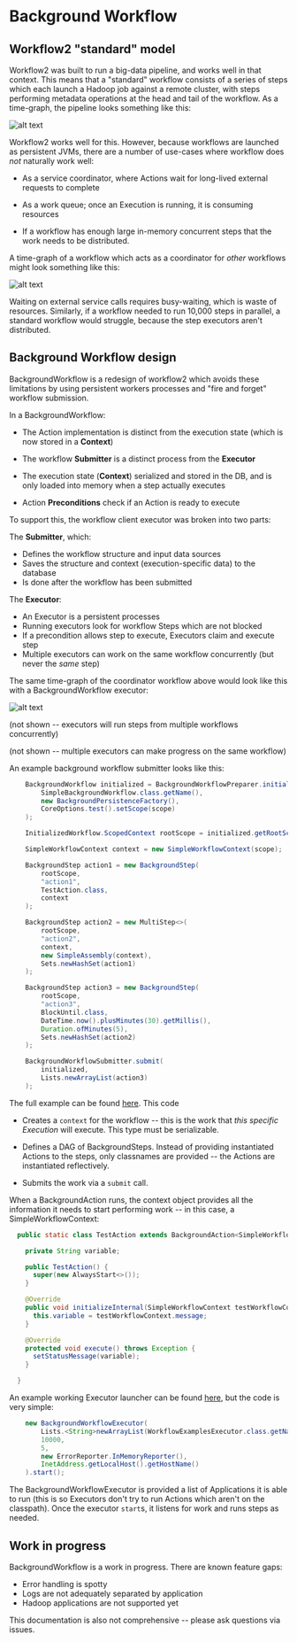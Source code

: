 # Background Workflow

## Workflow2 "standard" model

Workflow2 was built to run a big-data pipeline, and works well in that context.  This means that a "standard" workflow consists of a series of steps which each launch a Hadoop job against a remote cluster, with  steps performing metadata operations at the head and tail of the workflow.  As a time-graph, the pipeline looks something like this:  

![alt text](images/standard_workflow.png)

Workflow2 works well for this.  However, because workflows are launched as persistent JVMs, there are a number of use-cases where workflow does _not_ naturally work well: 

- As a service coordinator, where Actions wait for long-lived external requests to complete

- As a work queue; once an Execution is running, it is consuming resources

- If a workflow has enough large in-memory concurrent steps that the work needs to be distributed.

A time-graph of a workflow which acts as a coordinator for _other_ workflows might look something like this:

![alt text](images/coordinator_workflow.png)

Waiting on external service calls requires busy-waiting, which is waste of resources.  Similarly, if a workflow needed to run 10,000 steps in parallel, a standard workflow would struggle, because the step executors aren't distributed.

## Background Workflow design

BackgroundWorkflow is a redesign of workflow2 which avoids these limitations by using persistent workers processes and "fire and forget" workflow submission.

In a BackgroundWorkflow:

- The Action implementation is distinct from the execution state (which is now stored in a __Context__)

- The workflow __Submitter__ is a distinct process from the __Executor__

- The execution state (__Context__) serialized and stored in the DB, and is only loaded into memory when a step actually executes

- Action __Preconditions__ check if an Action is ready to execute

To support this, the workflow client executor was broken into two parts:

The __Submitter__, which:

- Defines the workflow structure and input data sources
- Saves the structure and context (execution-specific data) to the database
- Is done after the workflow has been submitted

The __Executor__:

- An Executor is a persistent processes
- Running executors look for workflow Steps which are not blocked
- If a precondition allows step to execute, Executors claim and execute step
- Multiple executors can work on the same workflow concurrently (but never the _same_ step)

The same time-graph of the coordinator workflow above would look like this with a BackgroundWorkflow executor:

![alt text](images/background_coordinator.png)

(not shown -- executors will run steps from multiple workflows concurrently)

(not shown -- multiple executors can make progress on the same workflow)

An example background workflow submitter looks like this:

```java
    BackgroundWorkflow initialized = BackgroundWorkflowPreparer.initialize(
        SimpleBackgroundWorkflow.class.getName(),
        new BackgroundPersistenceFactory(),
        CoreOptions.test().setScope(scope)
    );

    InitializedWorkflow.ScopedContext rootScope = initialized.getRootScope();

    SimpleWorkflowContext context = new SimpleWorkflowContext(scope);

    BackgroundStep action1 = new BackgroundStep(
        rootScope,
        "action1",
        TestAction.class,
        context
    );

    BackgroundStep action2 = new MultiStep<>(
        rootScope,
        "action2",
        context,
        new SimpleAssembly(context),
        Sets.newHashSet(action1)
    );

    BackgroundStep action3 = new BackgroundStep(
        rootScope,
        "action3",
        BlockUntil.class,
        DateTime.now().plusMinutes(30).getMillis(),
        Duration.ofMinutes(5),
        Sets.newHashSet(action2)
    );

    BackgroundWorkflowSubmitter.submit(
        initialized,
        Lists.newArrayList(action3)
    );

```

The full example can be found [here](workflow_examples/background/SimpleBackgroundWorkflow.java).  This code

- Creates a `context` for the workflow -- this is the work that _this specific Execution_ will execute.  This type must be serializable.

- Defines a DAG of BackgroundSteps.  Instead of providing instantiated Actions to the steps, only classnames are provided -- the Actions are instantiated reflectively.  

- Submits the work via a `submit` call.  

When a BackgroundAction runs, the context object provides all the information it needs to start performing work -- in this case, a SimpleWorkflowContext:

```java
  public static class TestAction extends BackgroundAction<SimpleWorkflowContext> {

    private String variable;

    public TestAction() {
      super(new AlwaysStart<>());
    }

    @Override
    public void initializeInternal(SimpleWorkflowContext testWorkflowContext) {
      this.variable = testWorkflowContext.message;
    }

    @Override
    protected void execute() throws Exception {
      setStatusMessage(variable);
    }

  }

```

An example working Executor launcher can be found [here](workflow_examples/src/main/java/com/liveramp/workflow2/workflow_examples/background/WorkflowExamplesExecutor.java), but the code is very simple:

```java
    new BackgroundWorkflowExecutor(
        Lists.<String>newArrayList(WorkflowExamplesExecutor.class.getName()),
        10000,
        5,
        new ErrorReporter.InMemoryReporter(),
        InetAddress.getLocalHost().getHostName()
    ).start();
```

The BackgroundWorkflowExecutor is provided a list of Applications it is able to run (this is so Executors don't try to run Actions which aren't on the classpath).  Once the executor `start`s, it listens for work and runs steps as needed.

## Work in progress

BackgroundWorkflow is a work in progress.  There are known feature gaps:

- Error handling is spotty
- Logs are not adequately separated by application
- Hadoop applications are not supported yet

This documentation is also not comprehensive -- please ask questions via issues.
